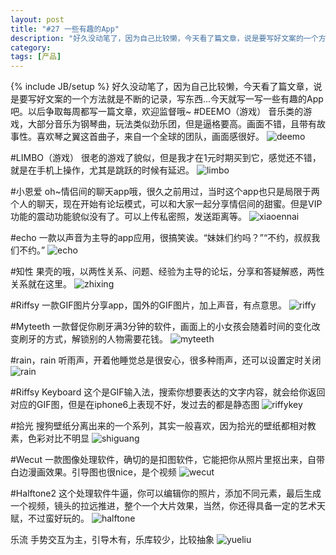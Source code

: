 ```yaml
---
layout: post
title: "#27 一些有趣的App"
description: "好久没动笔了，因为自己比较懒，今天看了篇文章，说是要写好文案的一个方法就是不断的记录，写东西...今天就写一写一些有趣的App吧。以后争取每周都写一篇文章，欢迎监督哦~"
category: 
tags: [产品]
---
```

{% include JB/setup %}
好久没动笔了，因为自己比较懒，今天看了篇文章，说是要写好文案的一个方法就是不断的记录，写东西...今天就写一写一些有趣的App吧。以后争取每周都写一篇文章，欢迎监督哦~
#DEEMO（游戏）
音乐类的游戏，大部分音乐为钢琴曲，玩法类似劲乐团，但是逼格要高。画面不错，且带有故事性。喜欢琴之翼这首曲子，来自一个全球的团队，画面感很好。
![deemo](/assets/themes/de/blog_pic/deemo.PNG)

#LIMBO（游戏）
很老的游戏了貌似，但是我才在1元时期买到它，感觉还不错，就是在手机上操作，尤其是跳跃的时候有延迟。
![limbo](/assets/themes/de/blog_pic/limbo.PNG)

#小恩爱
oh~情侣间的聊天app哦，很久之前用过，当时这个app也只是局限于两个人的聊天，现在开始有论坛模式，可以和大家一起分享情侣间的甜蜜。但是VIP功能的震动功能貌似没有了。可以上传私密照，发送距离等。
![xiaoennai](/assets/themes/de/blog_pic/xiaoenai.PNG)

#echo
一款以声音为主导的app应用，很搞笑诶。“妹妹们约吗？”“不约，叔叔我们不约。”
![echo](/assets/themes/de/blog_pic/echo.PNG)

#知性
果壳的哦，以两性关系、问题、经验为主导的论坛，分享和答疑解惑，两性关系就在这里。
![zhixing](/assets/themes/de/blog_pic/zhixing.PNG)

#Riffsy 
一款GIF图片分享app，国外的GIF图片，加上声音，有点意思。
![riffy](/assets/themes/de/blog_pic/riffy.PNG)

#Myteeth
一款督促你刷牙满3分钟的软件，画面上的小女孩会随着时间的变化改变刷牙的方式，解锁别的人物需要花钱。
![myteeth](/assets/themes/de/blog_pic/myteeth.PNG)

#rain，rain
听雨声，开着他睡觉总是很安心，很多种雨声，还可以设置定时关闭
![rain](/assets/themes/de/blog_pic/rain.PNG)

#Riffsy Keyboard
这个是GIF输入法，搜索你想要表达的文字内容，就会给你返回对应的GIF图，但是在iphone6上表现不好，发过去的都是静态图
![riffykey](/assets/themes/de/blog_pic/riffykey.PNG)

#拾光
搜狗壁纸分离出来的一个系列，其实一般喜欢，因为拾光的壁纸都相对教素，色彩对比不明显
![shiguang](/assets/themes/de/blog_pic/shiguang.PNG)

#Wecut
一款图像处理软件，确切的是扣图软件，它能把你从照片里抠出来，自带白边漫画效果。引导图也很nice，是个视频
![wecut](/assets/themes/de/blog_pic/wecut.PNG)

#Halftone2
这个处理软件牛逼，你可以编辑你的照片，添加不同元素，最后生成一个视频，镜头的拉远推进，整个一个大片效果，当然，你还得具备一定的艺术天赋，不过蛮好玩的。
![halftone](/assets/themes/de/blog_pic/halftone.PNG)

乐流
手势交互为主，引导木有，乐库较少，比较抽象
![yueliu](/assets/themes/de/blog_pic/yueliu.jpg)


